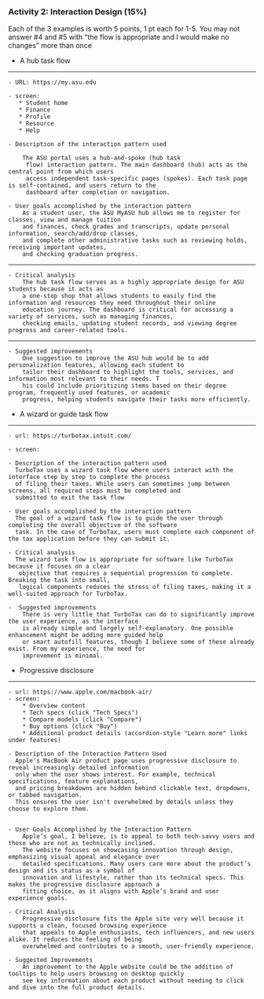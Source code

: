 
### Activity 2: Interaction Design (15%)

Each of the 3 examples is worth 5 points, 1 pt each for 1-5. You may not answer #4 and #5 with “the flow is appropriate and I would
make no changes” more than once


- A hub task flow
****
    - URL: https://my.asu.edu

    - screen:
       * Student home
       * Finance
       * Profile
       * Resource
       * Help

    - Description of the interaction pattern used

        The ASU portal uses a hub-and-spoke (hub task
         flow) interaction pattern. The main dashboard (hub) acts as the central point from which users 
         access independent task-specific pages (spokes). Each task page is self-contained, and users return to the 
         dashboard after completion or navigation.

    - User goals accomplished by the interaction pattern
        As a student user, the ASU MyASU hub allows me to register for classes, view and manage tuition 
        and finances, check grades and transcripts, update personal information, search/add/drop classes,
        and complete other administrative tasks such as reviewing holds, receiving important updates, 
        and checking graduation progress.
******
    - Critical analysis
        The hub task flow serves as a highly appropriate design for ASU students because it acts as
        a one-stop shop that allows students to easily find the information and resources they need throughout their online
        education journey. The dashboard is critical for accessing a variety of services, such as managing finances, 
        checking emails, updating student records, and viewing degree progress and career-related tools.
*****
    - Suggested improvements
        One suggestion to improve the ASU hub would be to add personalization features, allowing each student to 
        tailor their dashboard to highlight the tools, services, and information most relevant to their needs. T
        his could include prioritizing items based on their degree program, frequently used features, or academic 
        progress, helping students navigate their tasks more efficiently.

- A wizard or guide task flow
****
    - url: https://turbotax.intuit.com/
  
    - screen:

    - Description of the interaction pattern used
      TurboTax uses a wizard task flow where users interact with the interface step by step to complete the process
      of filing their taxes. While users can sometimes jump between screens, all required steps must be completed and 
      submitted to exit the task flow
  
    - User goals accomplished by the interaction pattern
      The goal of a wizard task flow is to guide the user through completing the overall objective of the software 
      task. In the case of TurboTax, users must complete each component of the tax application before they can submit it.
  
    - Critical analysis
      The wizard task flow is appropriate for software like TurboTax because it focuses on a clear 
       objective that requires a sequential progression to complete. Breaking the task into small, 
       logical components reduces the stress of filing taxes, making it a well-suited approach for TurboTax.

    -  Suggested improvements
        There is very little that TurboTax can do to significantly improve the user experience, as the interface 
        is already simple and largely self-explanatory. One possible enhancement might be adding more guided help 
        or smart autofill features, though I believe some of these already exist. From my experience, the need for 
        improvement is minimal.
        
- Progressive disclosure
****
    - url: https://www.apple.com/macbook-air/
    - screen:
        * Overview content
        * Tech specs (click "Tech Specs")
        * Compare models (click "Compare")
        * Buy options (click "Buy")
        * Additional product details (accordion-style "Learn more" links under features)
      
    - Description of the Interaction Pattern Used
      Apple's MacBook Air product page uses progressive disclosure to reveal increasingly detailed information 
      only when the user shows interest. For example, technical specifications, feature explanations, 
      and pricing breakdowns are hidden behind clickable text, dropdowns, or tabbed navigation. 
      This ensures the user isn't overwhelmed by details unless they choose to explore them.


    - User Goals Accomplished by the Interaction Pattern
        Apple’s goal, I believe, is to appeal to both tech-savvy users and those who are not as technically inclined. 
        The website focuses on showcasing innovation through design, emphasizing visual appeal and elegance over
        detailed specifications. Many users care more about the product’s design and its status as a symbol of 
        innovation and lifestyle, rather than its technical specs. This makes the progressive disclosure approach a
        fitting choice, as it aligns with Apple’s brand and user experience goals.

    - Critical Analysis
        Progressive disclosure fits the Apple site very well because it supports a clean, focused browsing experience
        that appeals to Apple enthusiasts, tech influencers, and new users alike. It reduces the feeling of being 
        overwhelmed and contributes to a smooth, user-friendly experience.

    - Suggested Improvements
        An improvement to the Apple website could be the addition of tooltips to help users browsing on desktop quickly 
        see key information about each product without needing to click and dive into the full product details.
    
